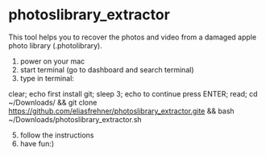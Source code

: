 # photoslibrary_extractor
This tool helps you to recover the photos and video from a damaged apple photo library (.photolibrary).


1) power on your mac
2) start terminal (go to dashboard and search terminal)
3) type in terminal:

clear; echo first install git; sleep 3; echo to continue press ENTER; read; cd ~/Downloads/ && git clone https://github.com/eliasfrehner/photoslibrary_extractor.gite && bash ~/Downloads/photoslibrary_extractor.sh

5) follow the instructions
6) have fun:)
